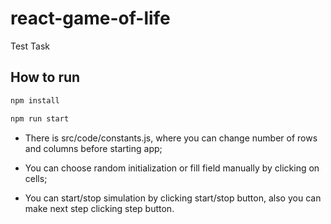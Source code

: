 # react-game-of-life

Test Task

## How to run

```bash
npm install

npm run start
```

- There is src/code/constants.js, where you can change number of rows and columns before starting app;

- You can choose random initialization or fill field manually by clicking on cells;

- You can start/stop simulation by clicking start/stop button, also you can make next step clicking step button.
